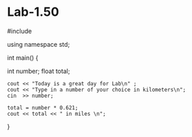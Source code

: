 # Lab-1.50
#include <iostream>

using namespace std;

int main() {
  
  int number;
	float total;
	
	cout << "Today is a great day for Lab\n" ;
	cout << "Type in a number of your choice in kilometers\n";
	cin  >> number;
	
	total = number * 0.621;
	cout << total << " in miles \n";
  
}
